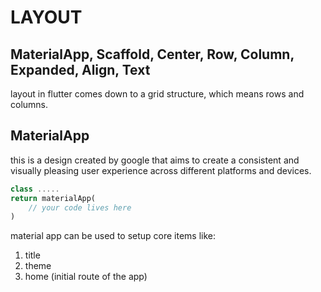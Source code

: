# LAYOUT

## MaterialApp, Scaffold, Center, Row, Column, Expanded, Align, Text

layout in flutter comes down to a grid structure, which means rows and columns.

## MaterialApp

this is a design created by google that aims to create a consistent and visually pleasing user experience across different platforms and devices.

```dart
class .....
return materialApp(
    // your code lives here
)
```

material app can be used to setup core items like:

1. title
2. theme
3. home (initial route of the app)
